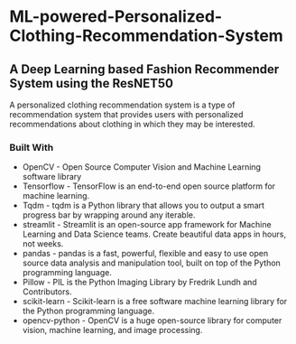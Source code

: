 # ML-powered-Personalized-Clothing-Recommendation-System

## A Deep Learning based Fashion Recommender System using the **ResNET50**

A personalized clothing recommendation system is a type of recommendation system that provides users with personalized recommendations about clothing in which they may be interested.



### Built With 
+ OpenCV - Open Source Computer Vision and Machine Learning software library
+ Tensorflow - TensorFlow is an end-to-end open source platform for machine learning.
+ Tqdm - tqdm is a Python library that allows you to output a smart progress bar by wrapping around any iterable.
+ streamlit - Streamlit is an open-source app framework for Machine Learning and Data Science teams. Create beautiful data apps in hours, not weeks.
+ pandas - pandas is a fast, powerful, flexible and easy to use open source data analysis and manipulation tool, built on top of the Python programming language.
+ Pillow - PIL is the Python Imaging Library by Fredrik Lundh and Contributors.
+ scikit-learn - Scikit-learn is a free software machine learning library for the Python programming language.
+ opencv-python - OpenCV is a huge open-source library for computer vision, machine learning, and image processing.
